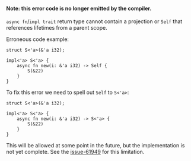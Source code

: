 #### Note: this error code is no longer emitted by the compiler.

`async fn`/`impl trait` return type cannot contain a projection
or `Self` that references lifetimes from a parent scope.

Erroneous code example:

```ignore,edition2018
struct S<'a>(&'a i32);

impl<'a> S<'a> {
    async fn new(i: &'a i32) -> Self {
        S(&22)
    }
}
```

To fix this error we need to spell out `Self` to `S<'a>`:

```edition2018
struct S<'a>(&'a i32);

impl<'a> S<'a> {
    async fn new(i: &'a i32) -> S<'a> {
        S(&22)
    }
}
```

This will be allowed at some point in the future,
but the implementation is not yet complete.
See the [issue-61949] for this limitation.

[issue-61949]: https://github.com/rust-lang/rust/issues/61949
